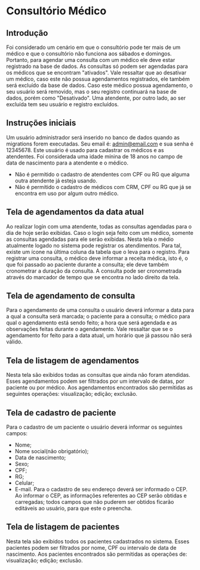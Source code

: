 # Consultório Médico

## Introdução
Foi considerado um cenário em que o consultório pode ter mais de um médico e que o consultório não funciona aos sábados e domingos. Portanto, para agendar uma consulta com um médico ele deve estar registrado na base de dados. As consultas só podem ser agendadas para os médicos que se encontram "ativados". Vale ressaltar que ao desativar um médico, caso este não possua agendamentos registrados, ele também será excluído da base de dados. Caso este médico possua agendamento, o seu usuário será removido, mas o seu registro continuará na base de dados, porém como "Desativado".
Uma atendente, por outro lado, ao ser excluída tem seu usuário e registro excluídos.

## Instruções iniciais
Um usuário administrador será inserido no banco de dados quando as migrations forem executadas. Seu email é: admin@email.com e sua senha é 12345678. Este usuário é usado para cadastrar os médicos e as atendentes. Foi considerada uma idade mínina de 18 anos no campo de data de nascimento para a atendente e o médico.
* Não é permitido o cadastro de atendentes com CPF ou RG que alguma outra atendente já esteja usando.
* Não é permitido o cadastro de médicos com CRM, CPF ou RG que já se encontra em uso por algum outro médico.


## Tela de agendamentos da data atual
Ao realizar login com uma atendente, todas as consultas agendadas para o dia de hoje serão exibidas. Caso o login seja feito com um médico, somente as consultas agendadas para ele serão exibidas.
Nesta tela o médio atualmente logado no sistema pode registrar os atendimentos. Para tal, existe um ícone na última coluna da tabela que o leva para o registro. Para registrar uma consulta, o médico deve informar a receita médica, isto é, o que foi passado ao paciente durante a consulta; ele deve também cronometrar a duração da consulta. A consulta pode ser cronometrada através do marcador de tempo que se encontra no lado direito da tela.

## Tela de agendamento de consulta
Para o agendamento de uma consulta o usuário deverá informar a data para a qual a consulta será marcada; o paciente para a consulta; o médico para qual o agendamento está sendo feito; a hora que será agendada e as observações feitas durante o agendamento. Vale ressaltar que se o agendamento for feito para a data atual, um horário que já passou não será válido.

## Tela de listagem de agendamentos
Nesta tela são exibidos todas as consultas que ainda não foram atendidas. Esses agendamentos podem ser filtrados por um intervalo de datas, por paciente ou por médico. Aos agendamentos encontrados são permitidas as seguintes operações: visualização; edição; exclusão.

## Tela de cadastro de paciente
Para o cadastro de um paciente o usuário deverá informar os seguintes campos: 
* Nome; 
* Nome social(não obrigatório);
* Data de nascimento;
* Sexo;
* CPF;
* RG;
* Celular;
* E-mail. 
Para o cadastro de seu endereço deverá ser informado o CEP. Ao informar o CEP, as informações referentes ao CEP serão obtidas e carregadas; todos campos que não puderem ser obtidos ficarão editáveis ao usuário, para que este o preencha.

## Tela de listagem de pacientes
Nesta tela são exibidos todos os pacientes cadastrados no sistema. Esses pacientes podem ser filtrados por nome, CPF ou intervalo de data de nascimento. Aos pacientes encontrados são permitidas as operações de: visualização; edição; exclusão.